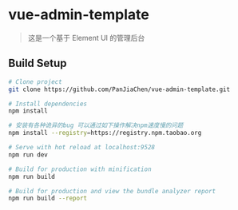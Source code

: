 # vue-admin-template

> 这是一个基于 Element UI 的管理后台

## Build Setup

```bash
# Clone project
git clone https://github.com/PanJiaChen/vue-admin-template.git

# Install dependencies
npm install

# 安装有各种诡异的bug 可以通过如下操作解决npm速度慢的问题
npm install --registry=https://registry.npm.taobao.org

# Serve with hot reload at localhost:9528
npm run dev

# Build for production with minification
npm run build

# Build for production and view the bundle analyzer report
npm run build --report
```